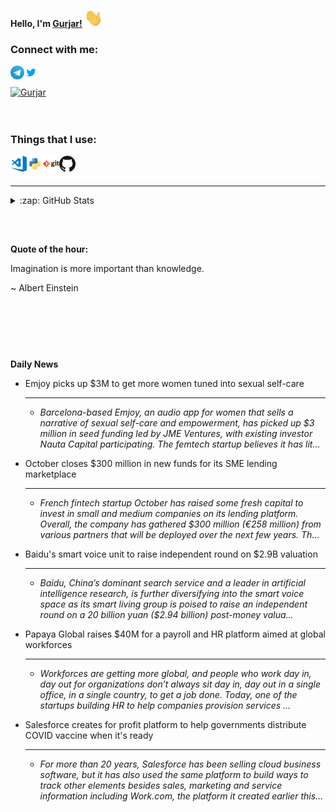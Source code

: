 #### Hello, I'm [Gurjar!](https://GurjarKing.github.io) <img src="https://raw.githubusercontent.com/ABSphreak/ABSphreak/master/gifs/Hi.gif" width="30px"></h2>


### Connect with me:

[<img align="left" alt="Gurjar | Telegram" width="22px" src="https://raw.githubusercontent.com/github/explore/80688e429a7d4ef2fca1e82350fe8e3517d3494d/topics/telegram/telegram.png" />][Telegram]
[<img align="left" alt="Gurjar | Twitter" width="22px" src="https://raw.githubusercontent.com/github/explore/80688e429a7d4ef2fca1e82350fe8e3517d3494d/topics/twitter/twitter.png" />][Twitter]
<br >
<br >
<a href="https://github.com/GurjarKing"><img src="https://komarev.com/ghpvc/?username=GurjarKing" alt="Gurjar" /></a> <br />
<br />
<br />
<!-- <br >

![](https://visitor-badge.glitch.me/badge?page_id=GurjarKing)

<br /> -->

### Things that I use:

[<img align="left" alt="Visual Studio Code" width="26px" src="https://raw.githubusercontent.com/github/explore/80688e429a7d4ef2fca1e82350fe8e3517d3494d/topics/visual-studio-code/visual-studio-code.png" />][VSCode]
[<img align="left" alt="Python" width="26px" src="https://raw.githubusercontent.com/github/explore/80688e429a7d4ef2fca1e82350fe8e3517d3494d/topics/python/python.png" />][Python]
[<img align="left" alt="Git" width="26px" src="https://raw.githubusercontent.com/github/explore/80688e429a7d4ef2fca1e82350fe8e3517d3494d/topics/git/git.png" />][Git]
[<img align="left" alt="GitHub" width="26px" src="https://raw.githubusercontent.com/github/explore/78df643247d429f6cc873026c0622819ad797942/topics/github/github.png" />][Github]

<br />
<br />

---
<details>
  <summary>:zap: GitHub Stats</summary>

<img align="left" alt="Gurjar's Github Stats" src="https://github-readme-stats.vercel.app/api?username=GurjarKing&show_icons=true&hide_border=true&count_private=true&include_all_commit=true&theme=algolia" />

</details>

<!-- ### 🔔 My latest tweet
<a href="https://twitter.com/Gurjar_King43" target="_blank">
	<img src="https://github.com/GurjarKing/GurjarKing/raw/master/tweet.png" width="70%" align="center" alt="Click to view on Twitter" title="My latest tweet, as an image"/>
</a> -->
<br>

<pre>

</pre>

**Quote of the hour:**

Imagination is more important than knowledge.

~ Albert Einstein
<pre>

</pre>
<br>
<pre>


</pre>
<strong>Daily News</strong>
  
  - Emjoy picks up $3M to get more women tuned into sexual self-care
     <hr/>
     
      - *Barcelona-based Emjoy, an audio app for women that sells a narrative of sexual self-care and empowerment, has picked up $3 million in seed funding led by JME Ventures, with existing investor Nauta Capital participating. The femtech startup believes it has lit…*
     
  - October closes $300 million in new funds for its SME lending marketplace
      <hr/>
      
      - *French fintech startup October has raised some fresh capital to invest in small and medium companies on its lending platform. Overall, the company has gathered $300 million (€258 million) from various partners that will be deployed over the next few years. Th…*
      
  - Baidu's smart voice unit to raise independent round on $2.9B valuation
      <hr/>
      
      - *Baidu, China’s dominant search service and a leader in artificial intelligence research, is further diversifying into the smart voice space as its smart living group is poised to raise an independent round on a 20 billion yuan ($2.94 billion) post-money valua…*
      
  - Papaya Global raises $40M for a payroll and HR platform aimed at global workforces
      <hr/>
      
      - *Workforces are getting more global, and people who work day in, day out for organizations don’t always sit day in, day out in a single office, in a single country, to get a job done. Today, one of the startups building HR to help companies provision services …*
       
  - Salesforce creates for profit platform to help governments distribute COVID vaccine when it's ready
      <hr/>
       
       - *For more than 20 years, Salesforce has been selling cloud business software, but it has also used the same platform to build ways to track other elements besides sales, marketing and service information including Work.com, the platform it created earlier this…*
      

<br />

[VSCode]: https://code.visualstudio.com/
[Python]: https://www.python.org/
[Git]: https://git-scm.com/
[Github]: https://github.com/
[Telegram]: https://t.me/Gurjar_King/
[Twitter]: https://twitter.com/Gurjar_King43/
